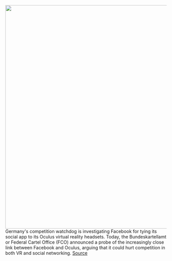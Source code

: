 <img src='https://cdn.vox-cdn.com/thumbor/LwPHFZyNMuaFgxhKwRWEvv3eSZc=/0x0:2040x1360/1200x800/filters:focal(857x517:1183x843)/cdn.vox-cdn.com/uploads/chorus_image/image/68490997/akrales_200904_4160_0010.0.0.jpg' width='700px' /><br/>
Germany's competition watchdog is investigating Facebook for tying its social app to its Oculus virtual reality headsets. Today, the Bundeskartellamt or Federal Cartel Office (FCO) announced a probe of the increasingly close link between Facebook and Oculus, arguing that it could hurt competition in both VR and social networking.
<a href='https://www.theverge.com/2020/12/10/22167509/germany-fco-investigation-facebook-oculus-account-requirements-competition'> Source <a/>